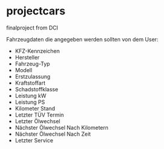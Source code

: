 # projectcars
finalproject from DCI

Fahrzeugdaten die angegeben werden sollten von dem User:
- KFZ-Kennzeichen
- Hersteller
- Fahrzeug-Typ
- Modell
- Erstzulassung
- Kraftstoffart
- Schadstoffklasse
- Leistung kW
- Leistung PS
- Kilometer Stand
- Letzter TÜV Termin
- Letzter Ölwechsel
- Nächster Ölwechsel Nach Kilometern
- Nächster Ölwechsel Nach Zeit
- Letzter Service